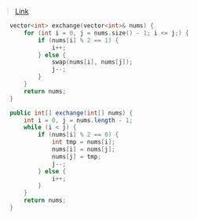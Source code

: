 > [Link](https://leetcode-cn.com/problems/diao-zheng-shu-zu-shun-xu-shi-qi-shu-wei-yu-ou-shu-qian-mian-lcof/)

```c++
    vector<int> exchange(vector<int>& nums) {
        for (int i = 0, j = nums.size() - 1; i <= j;) {
            if (nums[i] % 2 == 1) {
                i++;
            } else {
                swap(nums[i], nums[j]);
                j--;
            }
        }
        return nums;
    }
```

```java
    public int[] exchange(int[] nums) {
        int i = 0, j = nums.length - 1;
        while (i < j) {
            if (nums[i] % 2 == 0) {
                int tmp = nums[i];
                nums[i] = nums[j];
                nums[j] = tmp;
                j--;
            } else {
                i++;
            }
        }
        return nums;
    }
```